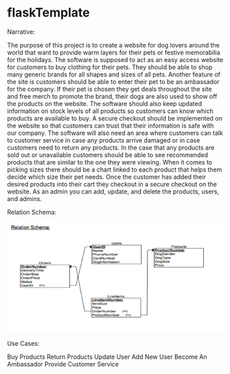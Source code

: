 # flaskTemplate

Narrative:

The purpose of this project is to create a website for dog lovers around the world that want to provide warm layers for their pets or festive memorabilia for the holidays. The software is supposed to act as an easy access website for customers to buy clothing for their pets. They should be able to shop many generic brands for all shapes and sizes of all pets. Another feature of the site is customers should be able to enter their pet to be an ambassador for the company. If their pet is chosen they get deals throughout the site and free merch to promote the brand, their dogs are also used to show off the products on the website. The software should also keep updated information on stock levels of all products so customers can know which products are available to buy. A secure checkout should be implemented on the website so that customers can trust that their information is safe with our company. The software will also need an area where customers can talk to customer service in case any products arrive damaged or in case customers need to return any products. In the case that any products are sold out or unavailable customers should be able to see recommended products that are similar to the one they were viewing. When it comes to picking sizes there should be a chart linked to each product that helps them decide which size their pet needs. Once the customer has added their desired products into their cart they checkout in a secure checkout on the website. As an admin you can add, update, and delete the products, users, and admins. 

Relation Schema:

![Relational Schema](/docs/RS.png)

Use Cases:

Buy Products
Return Products
Update User
Add New User
Become An Ambassador
Provide Customer Service
